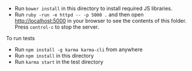 - Run `bower install` in this directory to install required JS libraries. 
- Run `ruby -run -e httpd -- -p 5000 .` and then open [http://localhost:5000](http://localhost:5000) in your browser to see the contents of this folder. Press `control-c` to stop the server.

To run tests

- Run `npm install -g karma karma-cli` from anywhere
- Run `npm install` in this directory
- Run `karma start` in the test directory
